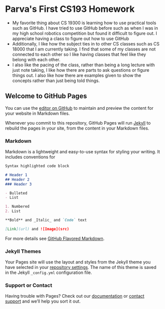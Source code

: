 # Parva's First CS193 Homework

- My favorite thing about CS 19300 is learning how to use practical tools such as GitHub. I have tried to use GitHub before such as when I was in my high school robotics competition but found it difficult to figure out. I appreciate having a class to figure out how to use GitHub
- Additionally, I like how the subject ties in to other CS classes such as CS 18000 that I am currently taking. I find that some of my classes are not connected to each other so I like having classes that feel like they belong with each other.
- I also like the pacing of the class,  rather than being a long lecture with just note taking, I like how there are parts to ask questions or figure things out. I also like how there are examples given to show the concepts rather than just being told things.

## Welcome to GitHub Pages

You can use the [editor on GitHub](https://github.com/kalutes/CS193_Fall18_Lab1/edit/master/index.md) to maintain and preview the content for your website in Markdown files.

Whenever you commit to this repository, GitHub Pages will run [Jekyll](https://jekyllrb.com/) to rebuild the pages in your site, from the content in your Markdown files.

### Markdown

Markdown is a lightweight and easy-to-use syntax for styling your writing. It includes conventions for

```markdown
Syntax highlighted code block

# Header 1
## Header 2
### Header 3

- Bulleted
- List

1. Numbered
2. List

**Bold** and _Italic_ and `Code` text

[Link](url) and ![Image](src)
```

For more details see [GitHub Flavored Markdown](https://guides.github.com/features/mastering-markdown/).

### Jekyll Themes

Your Pages site will use the layout and styles from the Jekyll theme you have selected in your [repository settings](https://github.com/kalutes/CS193_Fall18_Lab1/settings). The name of this theme is saved in the Jekyll `_config.yml` configuration file.

### Support or Contact

Having trouble with Pages? Check out our [documentation](https://help.github.com/categories/github-pages-basics/) or [contact support](https://github.com/contact) and we’ll help you sort it out.
